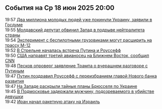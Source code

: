 <h2>События на Ср 18 июн 2025 20:00</h2><!--2025-06-18 19:57:53-->
<div class="rssn">
  <div><span class="smaller gray hspace">19:57</span> <a class="nodecor" href="https://ria.ru/20250618/deputat-2023690392.html">Два миллиона молодых людей уже покинули Украину, заявили в Госдуме</a></div>
</div>
<div class="rssn">
  <div><span class="smaller gray hspace">19:55</span> <a class="nodecor" href="https://ria.ru/20250618/moldavija-2023689723.html">Молдавский депутат обвинил Запад в подрыве нейтралитета страны</a></div>
</div>
<div class="rssn">
  <div><span class="smaller gray hspace">19:54</span> <a class="nodecor" href="https://ria.ru/20250618/minpromtorg-2023689485.html">Эксперимент с беспилотными грузовиками могут расширить на трассу М-12</a></div>
</div>
<div class="rssn">
  <div><span class="smaller gray hspace">19:52</span> <a class="nodecor" href="https://ria.ru/20250618/putin-2023689121.html">В Стрельне началась встреча Путина и Роуссефф</a></div>
</div>
<div class="rssn">
  <div><span class="smaller gray hspace">19:50</span> <a class="nodecor" href="https://ria.ru/20250618/ssha-2023688612.html">США направят третий авианосец на Ближнем Восток, сообщил CNN</a></div>
</div>
<div class="rssn">
  <div><span class="smaller gray hspace">19:48</span> <a class="nodecor" href="https://ria.ru/20250618/razgovor-2023688287.html">Песков опроверг заявление Трампа о вчерашнем разговоре с Путиным</a></div>
</div>
<div class="rssn">
  <div><span class="smaller gray hspace">19:47</span> <a class="nodecor" href="https://ria.ru/20250618/putin-2023688055.html">Путин поздравил Роуссефф с переизбранием главой Нового банка развития</a></div>
</div>
<div class="rssn">
  <div><span class="smaller gray hspace">19:47</span> <a class="nodecor" href="https://ria.ru/20250618/ukraina-2023686963.html">На Западе раскрыли тайные планы Брюсселя по Украине</a></div>
</div>
<div class="rssn">
  <div><span class="smaller gray hspace">19:45</span> <a class="nodecor" href="https://ria.ru/20250618/ubiystvo-2023687739.html">В Подмосковье задержали мужчину, подозреваемого в убийстве девушки</a></div>
</div>
<div class="rssn">
  <div><span class="smaller gray hspace">19:42</span> <a class="nodecor" href="https://ria.ru/20250618/irna-2023687119.html">Иран начал ракетную атаку на Израиль</a></div>
</div>